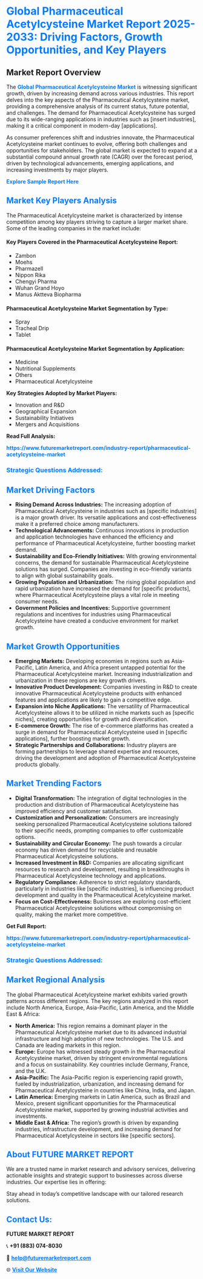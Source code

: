 <h1 style="color: #007BFF;">Global Pharmaceutical Acetylcysteine Market Report 2025-2033: Driving Factors, Growth Opportunities, and Key Players</h1>

<section id="overview">
<h2>Market Report Overview</h2>
<p>The <a href="https://www.futuremarketreport.com/industry-report/pharmaceutical-acetylcysteine-market" style="color: #007BFF; text-decoration: none;"><strong>Global Pharmaceutical Acetylcysteine Market</strong></a> is witnessing significant growth, driven by increasing demand across various industries. This report delves into the key aspects of the Pharmaceutical Acetylcysteine market, providing a comprehensive analysis of its current status, future potential, and challenges. The demand for Pharmaceutical Acetylcysteine has surged due to its wide-ranging applications in industries such as [insert industries], making it a critical component in modern-day [applications].</p>
<p>As consumer preferences shift and industries innovate, the Pharmaceutical Acetylcysteine market continues to evolve, offering both challenges and opportunities for stakeholders. The global market is expected to expand at a substantial compound annual growth rate (CAGR) over the forecast period, driven by technological advancements, emerging applications, and increasing investments by major players.</p>
</section>

<section id="overview">
<p><a href="https://www.futuremarketreport.com/request-sample/reportId=111437" style="color: #007BFF; text-decoration: none;"><strong>Explore Sample Report Here</strong></a></p>
</section>

<section id="key-players">
<h2 style="color: #007BFF;">Market Key Players Analysis</h2>
<p>The Pharmaceutical Acetylcysteine market is characterized by intense competition among key players striving to capture a larger market share. Some of the leading companies in the market include:</p>
<h4>Key Players Covered in the Pharmaceutical Acetylcysteine Report:</h4>
<ul><li>Zambon</li><li>Moehs</li><li>Pharmazell</li><li>Nippon Rika</li><li>Chengyi Pharma</li><li>Wuhan Grand Hoyo</li><li>Manus Aktteva Biopharma</li></ul>
<h4>Pharmaceutical Acetylcysteine Market Segmentation by Type:</h4>
<ul><li>Spray</li><li>Tracheal Drip</li><li>Tablet</li></ul>

<h4>Pharmaceutical Acetylcysteine Market Segmentation by Application:</h4>
<ul><li>Medicine</li><li>Nutritional Supplements</li><li>Others</li><li>Pharmaceutical Acetylcysteine</li></ul>
<p><strong>Key Strategies Adopted by Market Players:</strong></p>
<ul>
<li>Innovation and R&D</li>
<li>Geographical Expansion</li>
<li>Sustainability Initiatives</li>
<li>Mergers and Acquisitions</li>
</ul>
</section>

<section>
<p><strong>Read Full Analysis: </strong></p><a href="https://www.futuremarketreport.com/industry-report/pharmaceutical-acetylcysteine-market" style="color: #007BFF; text-decoration: none;"><strong>https://www.futuremarketreport.com/industry-report/pharmaceutical-acetylcysteine-market</strong></a>
<h3 style="color: #007BFF;">Strategic Questions Addressed:</h3>
</section>

<section id="driving-factors">
<h2 style="color: #007BFF;">Market Driving Factors</h2>
<ul>
<li><strong>Rising Demand Across Industries:</strong> The increasing adoption of Pharmaceutical Acetylcysteine in industries such as [specific industries] is a major growth driver. Its versatile applications and cost-effectiveness make it a preferred choice among manufacturers.</li>
<li><strong>Technological Advancements:</strong> Continuous innovations in production and application technologies have enhanced the efficiency and performance of Pharmaceutical Acetylcysteine, further boosting market demand.</li>
<li><strong>Sustainability and Eco-Friendly Initiatives:</strong> With growing environmental concerns, the demand for sustainable Pharmaceutical Acetylcysteine solutions has surged. Companies are investing in eco-friendly variants to align with global sustainability goals.</li>
<li><strong>Growing Population and Urbanization:</strong> The rising global population and rapid urbanization have increased the demand for [specific products], where Pharmaceutical Acetylcysteine plays a vital role in meeting consumer needs.</li>
<li><strong>Government Policies and Incentives:</strong> Supportive government regulations and incentives for industries using Pharmaceutical Acetylcysteine have created a conducive environment for market growth.</li>
</ul>
</section>

<section id="growth-opportunities">
<h2 style="color: #007BFF;">Market Growth Opportunities</h2>
<ul>
<li><strong>Emerging Markets:</strong> Developing economies in regions such as Asia-Pacific, Latin America, and Africa present untapped potential for the Pharmaceutical Acetylcysteine market. Increasing industrialization and urbanization in these regions are key growth drivers.</li>
<li><strong>Innovative Product Development:</strong> Companies investing in R&D to create innovative Pharmaceutical Acetylcysteine products with enhanced features and applications are likely to gain a competitive edge.</li>
<li><strong>Expansion into Niche Applications:</strong> The versatility of Pharmaceutical Acetylcysteine allows it to be utilized in niche markets such as [specific niches], creating opportunities for growth and diversification.</li>
<li><strong>E-commerce Growth:</strong> The rise of e-commerce platforms has created a surge in demand for Pharmaceutical Acetylcysteine used in [specific applications], further boosting market growth.</li>
<li><strong>Strategic Partnerships and Collaborations:</strong> Industry players are forming partnerships to leverage shared expertise and resources, driving the development and adoption of Pharmaceutical Acetylcysteine products globally.</li>
</ul>
</section>

<section id="trending-factors">
<h2 style="color: #007BFF;">Market Trending Factors</h2>
<ul>
<li><strong>Digital Transformation:</strong> The integration of digital technologies in the production and distribution of Pharmaceutical Acetylcysteine has improved efficiency and customer satisfaction.</li>
<li><strong>Customization and Personalization:</strong> Consumers are increasingly seeking personalized Pharmaceutical Acetylcysteine solutions tailored to their specific needs, prompting companies to offer customizable options.</li>
<li><strong>Sustainability and Circular Economy:</strong> The push towards a circular economy has driven demand for recyclable and reusable Pharmaceutical Acetylcysteine solutions.</li>
<li><strong>Increased Investment in R&D:</strong> Companies are allocating significant resources to research and development, resulting in breakthroughs in Pharmaceutical Acetylcysteine technology and applications.</li>
<li><strong>Regulatory Compliance:</strong> Adherence to strict regulatory standards, particularly in industries like [specific industries], is influencing product development and quality in the Pharmaceutical Acetylcysteine market.</li>
<li><strong>Focus on Cost-Effectiveness:</strong> Businesses are exploring cost-efficient Pharmaceutical Acetylcysteine solutions without compromising on quality, making the market more competitive.</li>
</ul>
</section>

<section>
<p><strong>Get Full Report: </strong></p><a href="https://www.futuremarketreport.com/industry-report/pharmaceutical-acetylcysteine-market" style="color: #007BFF; text-decoration: none;"><strong>https://www.futuremarketreport.com/industry-report/pharmaceutical-acetylcysteine-market</strong></a>
<h3 style="color: #007BFF;">Strategic Questions Addressed:</h3>
</section>


<section id="regional-analysis">
<h2 style="color: #007BFF;">Market Regional Analysis</h2>
<p>The global Pharmaceutical Acetylcysteine market exhibits varied growth patterns across different regions. The key regions analyzed in this report include North America, Europe, Asia-Pacific, Latin America, and the Middle East & Africa:</p>
<ul>
<li><strong>North America:</strong> This region remains a dominant player in the Pharmaceutical Acetylcysteine market due to its advanced industrial infrastructure and high adoption of new technologies. The U.S. and Canada are leading markets in this region.</li>
<li><strong>Europe:</strong> Europe has witnessed steady growth in the Pharmaceutical Acetylcysteine market, driven by stringent environmental regulations and a focus on sustainability. Key countries include Germany, France, and the U.K.</li>
<li><strong>Asia-Pacific:</strong> The Asia-Pacific region is experiencing rapid growth, fueled by industrialization, urbanization, and increasing demand for Pharmaceutical Acetylcysteine in countries like China, India, and Japan.</li>
<li><strong>Latin America:</strong> Emerging markets in Latin America, such as Brazil and Mexico, present significant opportunities for the Pharmaceutical Acetylcysteine market, supported by growing industrial activities and investments.</li>
<li><strong>Middle East & Africa:</strong> The region’s growth is driven by expanding industries, infrastructure development, and increasing demand for Pharmaceutical Acetylcysteine in sectors like [specific sectors].</li>
</ul>
</section>

<footer>
<h2 style="color: #007BFF;">About FUTURE MARKET REPORT</h2>
<p>We are a trusted name in market research and advisory services, delivering actionable insights and strategic support to businesses across diverse industries. Our expertise lies in offering:</p>

<p>Stay ahead in today’s competitive landscape with our tailored research solutions.</p>

<h2 style="color: #007BFF;">Contact Us:</h2>
<p><strong>FUTURE MARKET REPORT</strong></p>
<p>📞 <strong>+91 (883) 074-8030</strong></p>
<p>📧 <strong><a href="mailto:help@futuremarketreport.com" style="color: #007BFF;">help@futuremarketreport.com</a></strong></p>
<p>🌐 <strong><a href="https://www.futuremarketreport.com/" style="color: #007BFF;">Visit Our Website</a></strong></p>
</footer>